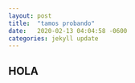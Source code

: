 ```yaml
---
layout: post
title:  "tamos probando"
date:   2020-02-13 04:04:58 -0600
categories: jekyll update
---
```


## HOLA